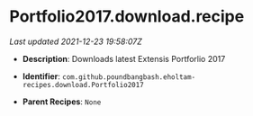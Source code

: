 # Portfolio2017.download.recipe

_Last updated 2021-12-23 19:58:07Z_

- **Description**: Downloads latest Extensis Portforlio 2017

- **Identifier**: `com.github.poundbangbash.eholtam-recipes.download.Portfolio2017`

- **Parent Recipes**: `None`